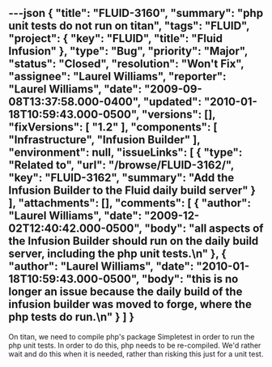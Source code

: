 ---json
{
  "title": "FLUID-3160",
  "summary": "php unit tests do not run on titan",
  "tags": "FLUID",
  "project": {
    "key": "FLUID",
    "title": "Fluid Infusion"
  },
  "type": "Bug",
  "priority": "Major",
  "status": "Closed",
  "resolution": "Won't Fix",
  "assignee": "Laurel Williams",
  "reporter": "Laurel Williams",
  "date": "2009-09-08T13:37:58.000-0400",
  "updated": "2010-01-18T10:59:43.000-0500",
  "versions": [],
  "fixVersions": [
    "1.2"
  ],
  "components": [
    "Infrastructure",
    "Infusion Builder"
  ],
  "environment": null,
  "issueLinks": [
    {
      "type": "Related to",
      "url": "/browse/FLUID-3162/",
      "key": "FLUID-3162",
      "summary": "Add the Infusion Builder to the Fluid daily build server"
    }
  ],
  "attachments": [],
  "comments": [
    {
      "author": "Laurel Williams",
      "date": "2009-12-02T12:40:42.000-0500",
      "body": "all aspects of the Infusion Builder should run on the daily build server, including the php unit tests.\n"
    },
    {
      "author": "Laurel Williams",
      "date": "2010-01-18T10:59:43.000-0500",
      "body": "this is no longer an issue because the daily build of the infusion builder was moved to forge, where the php tests do run.\n"
    }
  ]
}
---
On titan, we need to compile php's package Simpletest in order to run the php unit tests. In order to do this, php needs to be re-compiled. We'd rather wait and do this when it is needed, rather than risking this just for a unit test.

        